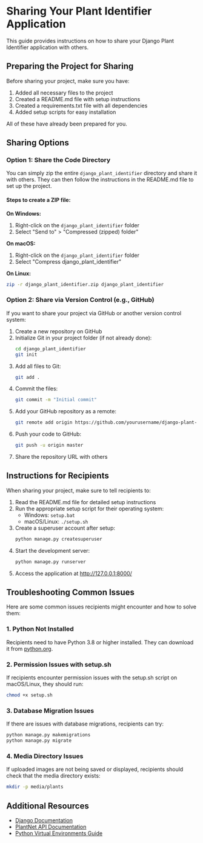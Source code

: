 # Sharing Your Plant Identifier Application

This guide provides instructions on how to share your Django Plant Identifier application with others.

## Preparing the Project for Sharing

Before sharing your project, make sure you have:

1. Added all necessary files to the project
2. Created a README.md file with setup instructions
3. Created a requirements.txt file with all dependencies
4. Added setup scripts for easy installation

All of these have already been prepared for you.

## Sharing Options

### Option 1: Share the Code Directory

You can simply zip the entire `django_plant_identifier` directory and share it with others. They can then follow the instructions in the README.md file to set up the project.

#### Steps to create a ZIP file:

**On Windows:**
1. Right-click on the `django_plant_identifier` folder
2. Select "Send to" > "Compressed (zipped) folder"

**On macOS:**
1. Right-click on the `django_plant_identifier` folder
2. Select "Compress django_plant_identifier"

**On Linux:**
```bash
zip -r django_plant_identifier.zip django_plant_identifier
```

### Option 2: Share via Version Control (e.g., GitHub)

If you want to share your project via GitHub or another version control system:

1. Create a new repository on GitHub
2. Initialize Git in your project folder (if not already done):
   ```bash
   cd django_plant_identifier
   git init
   ```
3. Add all files to Git:
   ```bash
   git add .
   ```
4. Commit the files:
   ```bash
   git commit -m "Initial commit"
   ```
5. Add your GitHub repository as a remote:
   ```bash
   git remote add origin https://github.com/yourusername/django-plant-identifier.git
   ```
6. Push your code to GitHub:
   ```bash
   git push -u origin master
   ```
7. Share the repository URL with others

## Instructions for Recipients

When sharing your project, make sure to tell recipients to:

1. Read the README.md file for detailed setup instructions
2. Run the appropriate setup script for their operating system:
   - Windows: `setup.bat`
   - macOS/Linux: `./setup.sh`
3. Create a superuser account after setup:
   ```bash
   python manage.py createsuperuser
   ```
4. Start the development server:
   ```bash
   python manage.py runserver
   ```
5. Access the application at http://127.0.0.1:8000/

## Troubleshooting Common Issues

Here are some common issues recipients might encounter and how to solve them:

### 1. Python Not Installed

Recipients need to have Python 3.8 or higher installed. They can download it from [python.org](https://www.python.org/downloads/).

### 2. Permission Issues with setup.sh

If recipients encounter permission issues with the setup.sh script on macOS/Linux, they should run:
```bash
chmod +x setup.sh
```

### 3. Database Migration Issues

If there are issues with database migrations, recipients can try:
```bash
python manage.py makemigrations
python manage.py migrate
```

### 4. Media Directory Issues

If uploaded images are not being saved or displayed, recipients should check that the media directory exists:
```bash
mkdir -p media/plants
```

## Additional Resources

- [Django Documentation](https://docs.djangoproject.com/)
- [PlantNet API Documentation](https://my.plantnet.org/doc)
- [Python Virtual Environments Guide](https://docs.python.org/3/tutorial/venv.html)
